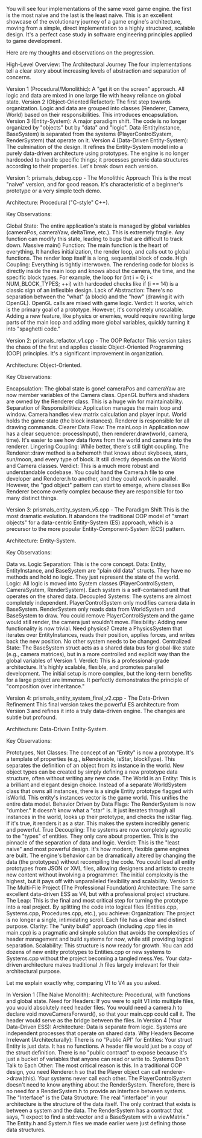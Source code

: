 You will see four implementations of the same voxel game engine. the first is the most naive and the last is the least naive. This is an excellent showcase of the evolutionary journey of a game engine's architecture, moving from a simple, direct implementation to a highly structured, scalable design. It's a perfect case study in software engineering principles applied to game development.

Here are my thoughts and observations on the progression.

High-Level Overview: The Architectural Journey
The four implementations tell a clear story about increasing levels of abstraction and separation of concerns.

Version 1 (Procedural/Monolithic): A "get it on the screen" approach. All logic and data are mixed in one large file with heavy reliance on global state.
Version 2 (Object-Oriented Refactor): The first step towards organization. Logic and data are grouped into classes (Renderer, Camera, World) based on their responsibilities. This introduces encapsulation.
Version 3 (Entity-System): A major paradigm shift. The code is no longer organized by "objects" but by "data" and "logic". Data (EntityInstance, BaseSystem) is separated from the systems (PlayerControlSystem, RenderSystem) that operate on it.
Version 4 (Data-Driven Entity-System): The culmination of the design. It refines the Entity-System model into a purely data-driven architecture using prototypes. The engine is no longer hardcoded to handle specific things; it processes generic data structures according to their properties.
Let's break down each version.

Version 1: prismals_debug.cpp - The Monolithic Approach
This is the most "naive" version, and for good reason. It's characteristic of a beginner's prototype or a very simple tech demo.

Architecture: Procedural ("C-style" C++).

Key Observations:

Global State: The entire application's state is managed by global variables (cameraPos, cameraYaw, deltaTime, etc.). This is extremely fragile. Any function can modify this state, leading to bugs that are difficult to track down.
Massive main() Function: The main function is the heart of everything. It handles initialization, the render loop, and calls out to global functions. The render loop itself is a long, sequential block of code.
High Coupling: Everything is tightly interwoven. The rendering code for blocks is directly inside the main loop and knows about the camera, the time, and the specific block types. For example, the loop for (int i = 0; i < NUM_BLOCK_TYPES; ++i) with hardcoded checks like if (i == 14) is a classic sign of an inflexible design.
Lack of Abstraction: There's no separation between the "what" (a block) and the "how" (drawing it with OpenGL). OpenGL calls are mixed with game logic.
Verdict: It works, which is the primary goal of a prototype. However, it's completely unscalable. Adding a new feature, like physics or enemies, would require rewriting large parts of the main loop and adding more global variables, quickly turning it into "spaghetti code."

Version 2: prismals_refactor_v1.cpp - The OOP Refactor
This version takes the chaos of the first and applies classic Object-Oriented Programming (OOP) principles. It's a significant improvement in organization.

Architecture: Object-Oriented.

Key Observations:

Encapsulation: The global state is gone! cameraPos and cameraYaw are now member variables of the Camera class. OpenGL buffers and shaders are owned by the Renderer class. This is a huge win for maintainability.
Separation of Responsibilities:
Application manages the main loop and window.
Camera handles view matrix calculation and player input.
World holds the game state (the block instances).
Renderer is responsible for all drawing commands.
Clearer Data Flow: The mainLoop in Application now has a clear sequence: processInput(), then renderer.draw(world, camera, time). It's easier to see how data flows from the world and camera into the renderer.
Lingering Coupling: While better, there's still tight coupling. The Renderer::draw method is a behemoth that knows about skyboxes, stars, sun/moon, and every type of block. It still directly depends on the World and Camera classes.
Verdict: This is a much more robust and understandable codebase. You could hand the Camera.h file to one developer and Renderer.h to another, and they could work in parallel. However, the "god object" pattern can start to emerge, where classes like Renderer become overly complex because they are responsible for too many distinct things.

Version 3: prismals_entity_system_v5.cpp - The Paradigm Shift
This is the most dramatic evolution. It abandons the traditional OOP model of "smart objects" for a data-centric Entity-System (ES) approach, which is a precursor to the more popular Entity-Component-System (ECS) pattern.

Architecture: Entity-System.

Key Observations:

Data vs. Logic Separation: This is the core concept.
Data: Entity, EntityInstance, and BaseSystem are "plain old data" structs. They have no methods and hold no logic. They just represent the state of the world.
Logic: All logic is moved into System classes (PlayerControlSystem, CameraSystem, RenderSystem). Each system is a self-contained unit that operates on the shared data.
Decoupled Systems: The systems are almost completely independent. PlayerControlSystem only modifies camera data in BaseSystem. RenderSystem only reads data from WorldSystem and BaseSystem to draw. You could remove PlayerControlSystem and the game would still render, the camera just wouldn't move.
Flexibility: Adding new functionality is now trivial. Need physics? Create a PhysicsSystem that iterates over EntityInstances, reads their position, applies forces, and writes back the new position. No other system needs to be changed.
Centralized State: The BaseSystem struct acts as a shared data bus for global-like state (e.g., camera matrices), but in a more controlled and explicit way than the global variables of Version 1.
Verdict: This is a professional-grade architecture. It's highly scalable, flexible, and promotes parallel development. The initial setup is more complex, but the long-term benefits for a large project are immense. It perfectly demonstrates the principle of "composition over inheritance."

Version 4: prismals_entity_system_final_v2.cpp - The Data-Driven Refinement
This final version takes the powerful ES architecture from Version 3 and refines it into a truly data-driven engine. The changes are subtle but profound.

Architecture: Data-Driven Entity-System.

Key Observations:

Prototypes, Not Classes: The concept of an "Entity" is now a prototype. It's a template of properties (e.g., isRenderable, isStar, blockType). This separates the definition of an object from its instance in the world. New object types can be created by simply defining a new prototype data structure, often without writing any new code.
The World is an Entity: This is a brilliant and elegant design choice. Instead of a separate WorldSystem class that owns all instances, there is a single Entity prototype flagged with isWorld. This entity's instances vector is the game world. This unifies the entire data model.
Behavior Driven by Data Flags: The RenderSystem is now "dumber." It doesn't know what a "star" is. It just iterates through all instances in the world, looks up their prototype, and checks the isStar flag. If it's true, it renders it as a star. This makes the system incredibly generic and powerful.
True Decoupling: The systems are now completely agnostic to the "types" of entities. They only care about properties. This is the pinnacle of the separation of data and logic.
Verdict: This is the "least naive" and most powerful design. It's how modern, flexible game engines are built. The engine's behavior can be dramatically altered by changing the data (the prototypes) without recompiling the code. You could load all entity prototypes from JSON or XML files, allowing designers and artists to create new content without involving a programmer. The initial complexity is the highest, but it pays off with unparalleled flexibility and scalability.
Version 5: The Multi-File Project (The Professional Foundation)
Architecture: The same excellent data-driven ESS as V4, but with a professional project structure.
The Leap: This is the final and most critical step for turning the prototype into a real project. By splitting the code into logical files (Entities.cpp, Systems.cpp, Procedures.cpp, etc.), you achieve:
Organization: The project is no longer a single, intimidating scroll. Each file has a clear and distinct purpose.
Clarity: The "unity build" approach (including .cpp files in main.cpp) is a pragmatic and simple solution that avoids the complexities of header management and build systems for now, while still providing logical separation.
Scalability: This structure is now ready for growth. You can add dozens of new entity prototypes to Entities.cpp or new systems to Systems.cpp without the project becoming a tangled mess.Yes. Your data-driven architecture makes traditional .h files largely irrelevant for their architectural purpose.

Let me explain exactly why, comparing V1 to V4 as you asked.

In Version 1 (The Naive Monolith):
Architecture: Procedural, with functions and global state.
Need for Headers: If you were to split V1 into multiple files, you would absolutely need header files. You would need a camera.h to declare void moveCameraForward(), so that your main.cpp could call it. The header would serve as the bridge between the files.
In Version 4 (Your Data-Driven ESS):
Architecture: Data is separate from logic. Systems are independent processes that operate on shared data.
Why Headers Become Irrelevant (Architecturally):
There is no "Public API" for Entities: Your struct Entity is just data. It has no functions. A header file would just be a copy of the struct definition. There is no "public contract" to expose because it's just a bucket of variables that anyone can read or write to.
Systems Don't Talk to Each Other: The most critical reason is this. In a traditional OOP design, you need Renderer.h so that the Player object can call renderer->draw(this). Your systems never call each other. The PlayerControlSystem doesn't need to know anything about the RenderSystem. Therefore, there is no need for a RenderSystem.h to provide an interface between systems.
The "Interface" is the Data Structure: The real "interface" in your architecture is the structure of the data itself. The only contract that exists is between a system and the data. The RenderSystem has a contract that says, "I expect to find a std::vector<Entity> and a BaseSystem with a viewMatrix." The Entity.h and System.h files we made earlier were just defining those data structures.
